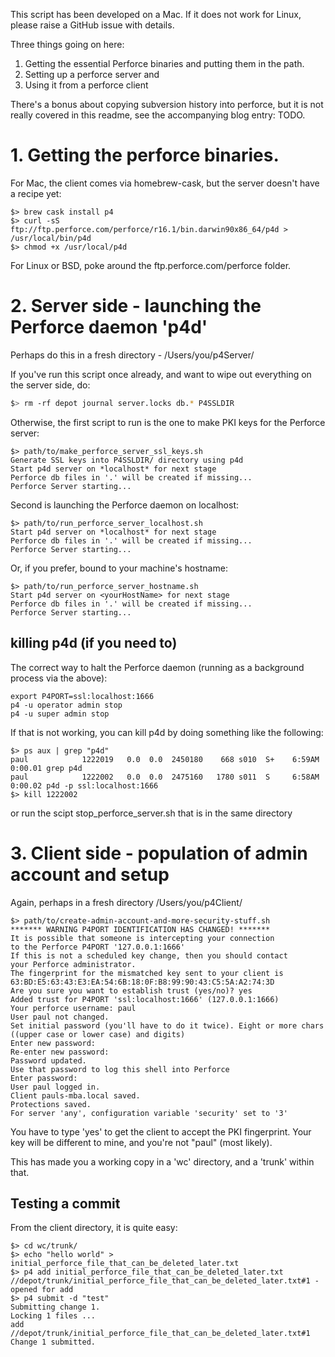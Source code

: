 This script has been developed on a Mac. If it does not work for Linux, please raise a GitHub issue with details.

Three things going on here:

1.  Getting the essential Perforce binaries and putting them in the path.
2.  Setting up a perforce server and
3.  Using it from a perforce client

There's a bonus about copying subversion history into perforce, but it is not really covered in this readme, see the accompanying blog entry: TODO.

# 1. Getting the perforce binaries.

For Mac, the client comes via homebrew-cask, but the server doesn't have a recipe yet:

```
$> brew cask install p4
$> curl -sS ftp://ftp.perforce.com/perforce/r16.1/bin.darwin90x86_64/p4d > /usr/local/bin/p4d
$> chmod +x /usr/local/p4d
```

For Linux or BSD, poke around the ftp.perforce.com/perforce folder.

# 2. Server side - launching the Perforce daemon 'p4d'

Perhaps do this in a fresh directory - /Users/you/p4Server/

If you've run this script once already, and want to wipe out everything on the server side, do:

```bash
$> rm -rf depot journal server.locks db.* P4SSLDIR
```

Otherwise, the first script to run is the one to make PKI keys for the Perforce server:

```
$> path/to/make_perforce_server_ssl_keys.sh
Generate SSL keys into P4SSLDIR/ directory using p4d
Start p4d server on *localhost* for next stage
Perforce db files in '.' will be created if missing...
Perforce Server starting...
```

Second is launching the Perforce daemon on localhost:

```
$> path/to/run_perforce_server_localhost.sh
Start p4d server on *localhost* for next stage
Perforce db files in '.' will be created if missing...
Perforce Server starting...
```

Or, if you prefer, bound to your machine's hostname:

```
$> path/to/run_perforce_server_hostname.sh
Start p4d server on <yourHostName> for next stage
Perforce db files in '.' will be created if missing...
Perforce Server starting...
```

## killing p4d (if you need to)

The correct way to halt the Perforce daemon (running as a background process via the above):

```
export P4PORT=ssl:localhost:1666
p4 -u operator admin stop
p4 -u super admin stop
```

If that is not working, you can kill p4d by doing something like the following:

```
$> ps aux | grep "p4d"
paul            1222019   0.0  0.0  2450180    668 s010  S+    6:59AM   0:00.01 grep p4d
paul            1222002   0.0  0.0  2475160   1780 s011  S     6:58AM   0:00.02 p4d -p ssl:localhost:1666
$> kill 1222002
```
or run the scipt stop_perforce_server.sh that is in the same directory

# 3. Client side - population of admin account and setup

Again, perhaps in a fresh directory /Users/you/p4Client/

```
$> path/to/create-admin-account-and-more-security-stuff.sh
******* WARNING P4PORT IDENTIFICATION HAS CHANGED! *******
It is possible that someone is intercepting your connection
to the Perforce P4PORT '127.0.0.1:1666'
If this is not a scheduled key change, then you should contact
your Perforce administrator.
The fingerprint for the mismatched key sent to your client is
63:BD:E5:63:43:E3:EA:54:6B:18:0F:B8:99:90:43:C5:5A:A2:74:3D
Are you sure you want to establish trust (yes/no)? yes
Added trust for P4PORT 'ssl:localhost:1666' (127.0.0.1:1666)
Your perforce username: paul
User paul not changed.
Set initial password (you'll have to do it twice). Eight or more chars ((upper case or lower case) and digits)
Enter new password:
Re-enter new password:
Password updated.
Use that password to log this shell into Perforce
Enter password:
User paul logged in.
Client pauls-mba.local saved.
Protections saved.
For server 'any', configuration variable 'security' set to '3'
```

You have to type 'yes' to get the client to accept the PKI fingerprint. Your key will be different to mine, and you're not "paul" (most likely).

This has made you a working copy in a 'wc' directory, and a 'trunk' within that.

## Testing a commit

From the client directory, it is quite easy:

```
$> cd wc/trunk/
$> echo "hello world" > initial_perforce_file_that_can_be_deleted_later.txt
$> p4 add initial_perforce_file_that_can_be_deleted_later.txt
//depot/trunk/initial_perforce_file_that_can_be_deleted_later.txt#1 - opened for add
$> p4 submit -d "test"
Submitting change 1.
Locking 1 files ...
add //depot/trunk/initial_perforce_file_that_can_be_deleted_later.txt#1
Change 1 submitted.
```
